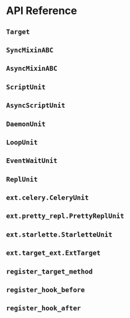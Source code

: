 # API Reference

## `Target`

## `SyncMixinABC`

## `AsyncMixinABC`

## `ScriptUnit`

## `AsyncScriptUnit`

## `DaemonUnit`

## `LoopUnit`

## `EventWaitUnit`

## `ReplUnit`

## `ext.celery.CeleryUnit`

## `ext.pretty_repl.PrettyReplUnit`

## `ext.starlette.StarletteUnit`

## `ext.target_ext.ExtTarget`

## `register_target_method`

## `register_hook_before`

## `register_hook_after`
